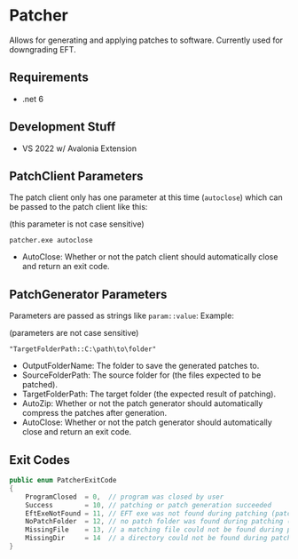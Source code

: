 # Patcher

Allows for generating and applying patches to software.
Currently used for downgrading EFT.

## Requirements
- .net 6

## Development Stuff
- VS 2022 w/ Avalonia Extension

## PatchClient Parameters
The patch client only has one parameter at this time (`autoclose`) which can be passed to the patch client like this:

(this parameter is not case sensitive)

`patcher.exe autoclose`

- AutoClose: Whether or not the patch client should automatically close and return an exit code.

## PatchGenerator Parameters
Parameters are passed as strings like `param::value`: Example: 

(parameters are not case sensitive)

`"TargetFolderPath::C:\path\to\folder"`
- OutputFolderName: The folder to save the generated patches to.
- SourceFolderPath: The source folder for (the files expected to be patched).
- TargetFolderPath: The target folder (the expected result of patching).
- AutoZip: Whether or not the patch generator should automatically compress the patches after generation.
- AutoClose: Whether or not the patch generator should automatically close and return an exit code.

## Exit Codes
```cs
public enum PatcherExitCode
{
    ProgramClosed  = 0,  // program was closed by user
    Success        = 10, // patching or patch generation succeeded
    EftExeNotFound = 11, // EFT exe was not found during patching (patch client only)
    NoPatchFolder  = 12, // no patch folder was found during patching (patch client only)
    MissingFile    = 13, // a matching file could not be found during patching (patch client only) 
    MissingDir     = 14  // a directory could not be found during patch generation (source/target/output) (patch generator only)
}
```